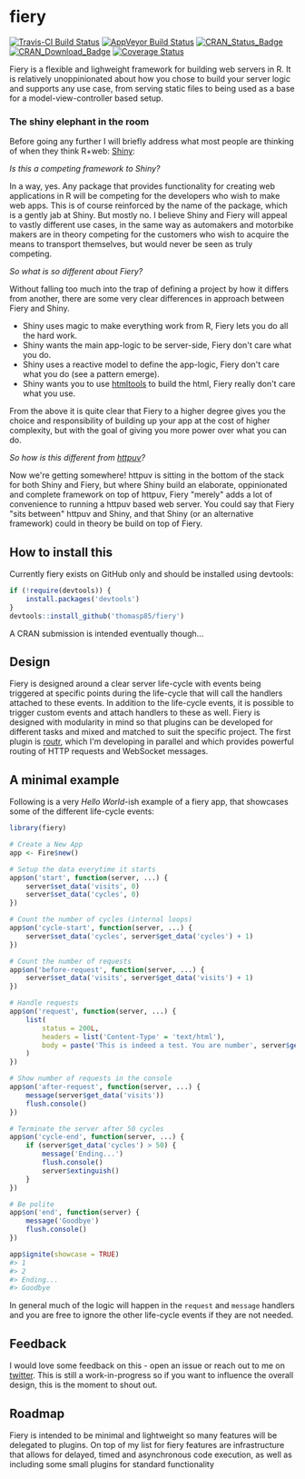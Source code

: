 
<!-- README.md is generated from README.Rmd. Please edit that file -->
fiery
=====

[![Travis-CI Build Status](https://travis-ci.org/thomasp85/fiery.svg?branch=master)](https://travis-ci.org/thomasp85/fiery) [![AppVeyor Build Status](https://ci.appveyor.com/api/projects/status/github/thomasp85/fiery?branch=master&svg=true)](https://ci.appveyor.com/project/thomasp85/fiery) [![CRAN\_Status\_Badge](http://www.r-pkg.org/badges/version/fiery)](http://cran.r-project.org/package=fiery) [![CRAN\_Download\_Badge](http://cranlogs.r-pkg.org/badges/grand-total/fiery)](http://cran.r-project.org/package=fiery) [![Coverage Status](https://img.shields.io/codecov/c/github/thomasp85/fiery/master.svg)](https://codecov.io/github/thomasp85/fiery?branch=master)

Fiery is a flexible and lighweight framework for building web servers in R. It is relatively unoppinionated about how you chose to build your server logic and supports any use case, from serving static files to being used as a base for a model-view-controller based setup.

### The shiny elephant in the room

Before going any further I will briefly address what most people are thinking of when they think R+web: [Shiny](https://github.com/rstudio/shiny):

*Is this a competing framework to Shiny?*

In a way, yes. Any package that provides functionality for creating web applications in R will be competing for the developers who wish to make web apps. This is of course reinforced by the name of the package, which is a gently jab at Shiny. But mostly no. I believe Shiny and Fiery will appeal to vastly different use cases, in the same way as automakers and motorbike makers are in theory competing for the customers who wish to acquire the means to transport themselves, but would never be seen as truly competing.

*So what is so different about Fiery?*

Without falling too much into the trap of defining a project by how it differs from another, there are some very clear differences in approach between Fiery and Shiny.

-   Shiny uses magic to make everything work from R, Fiery lets you do all the hard work.
-   Shiny wants the main app-logic to be server-side, Fiery don't care what you do.
-   Shiny uses a reactive model to define the app-logic, Fiery don't care what you do (see a pattern emerge).
-   Shiny wants you to use [htmltools](https://github.com/rstudio/htmltools) to build the html, Fiery really don't care what you use.

From the above it is quite clear that Fiery to a higher degree gives you the choice and responsibility of building up your app at the cost of higher complexity, but with the goal of giving you more power over what you can do.

*So how is this different from [httpuv](https://github.com/rstudio/httpuv)?*

Now we're getting somewhere! httpuv is sitting in the bottom of the stack for both Shiny and Fiery, but where Shiny build an elaborate, oppinionated and complete framework on top of httpuv, Fiery "merely" adds a lot of convenience to running a httpuv based web server. You could say that Fiery "sits between" httpuv and Shiny, and that Shiny (or an alternative framework) could in theory be build on top of Fiery.

How to install this
-------------------

Currently fiery exists on GitHub only and should be installed using devtools:

``` r
if (!require(devtools)) {
    install.packages('devtools')
}
devtools::install_github('thomasp85/fiery')
```

A CRAN submission is intended eventually though...

Design
------

Fiery is designed around a clear server life-cycle with events being triggered at specific points during the life-cycle that will call the handlers attached to these events. In addition to the life-cycle events, it is possible to trigger custom events and attach handlers to these as well. Fiery is designed with modularity in mind so that plugins can be developed for different tasks and mixed and matched to suit the specific project. The first plugin is [routr](https://github.com/thomasp85/routr), which I'm developing in parallel and which provides powerful routing of HTTP requests and WebSocket messages.

A minimal example
-----------------

Following is a very *Hello World*-ish example of a fiery app, that showcases some of the different life-cycle events:

``` r
library(fiery)

# Create a New App
app <- Fire$new()

# Setup the data everytime it starts
app$on('start', function(server, ...) {
    server$set_data('visits', 0)
    server$set_data('cycles', 0)
})

# Count the number of cycles (internal loops)
app$on('cycle-start', function(server, ...) {
    server$set_data('cycles', server$get_data('cycles') + 1)
})

# Count the number of requests
app$on('before-request', function(server, ...) {
    server$set_data('visits', server$get_data('visits') + 1)
})

# Handle requests
app$on('request', function(server, ...) {
    list(
        status = 200L,
        headers = list('Content-Type' = 'text/html'),
        body = paste('This is indeed a test. You are number', server$get_data('visits'))
    )
})

# Show number of requests in the console
app$on('after-request', function(server, ...) {
    message(server$get_data('visits'))
    flush.console()
})

# Terminate the server after 50 cycles
app$on('cycle-end', function(server, ...) {
    if (server$get_data('cycles') > 50) {
        message('Ending...')
        flush.console()
        server$extinguish()
    }
})

# Be polite
app$on('end', function(server) {
    message('Goodbye')
    flush.console()
})

app$ignite(showcase = TRUE)
#> 1
#> 2
#> Ending...
#> Goodbye
```

In general much of the logic will happen in the `request` and `message` handlers and you are free to ignore the other life-cycle events if they are not needed.

Feedback
--------

I would love some feedback on this - open an issue or reach out to me on [twitter](https://twitter.com/thomasp85). This is still a work-in-progress so if you want to influence the overall design, this is the moment to shout out.

Roadmap
-------

Fiery is intended to be minimal and lightweight so many features will be delegated to plugins. On top of my list for fiery features are infrastructure that allows for delayed, timed and asynchronous code execution, as well as including some small plugins for standard functionality
